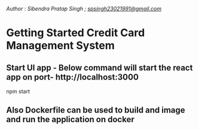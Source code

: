 *Author* : *Sibendra Pratap Singh ; spsingh23021991@gmail.com*
# Getting Started Credit Card Management System

## Start UI app - Below command will start the react app on port- http://localhost:3000
npm start

## Also Dockerfile can be used to build and image and run the application on docker


